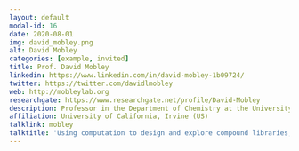 ```yaml
---
layout: default
modal-id: 16
date: 2020-08-01
img: david_mobley.png
alt: David Mobley
categories: [example, invited]
title: Prof. David Mobley
linkedin: https://www.linkedin.com/in/david-mobley-1b09724/
twitter: https://twitter.com/davidlmobley
web: http://mobleylab.org
researchgate: https://www.researchgate.net/profile/David-Mobley
description: Professor in the Department of Chemistry at the University of California, Irvine
affiliation: University of California, Irvine (US)
talklink: mobley
talktitle: 'Using computation to design and explore compound libraries, with an emphasis on DELs'
---
```

